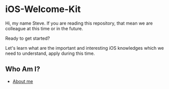 # iOS-Welcome-Kit
Hi, my name Steve. If you are reading this repository, that mean we are colleague at this time or in the future.

Ready to get started? 

Let's learn what are the important and interesting iOS knowledges which we need to understand, apply during this time.

## Who Am I?

* [About me](https://github.com/jrasmusson/ios-starter-kit/blob/master/basics/Array/README.md)
